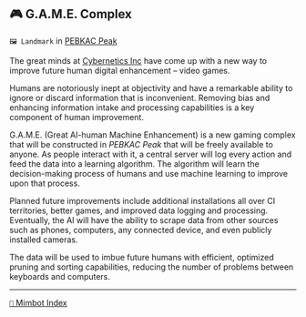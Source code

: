 ## 🎮 G.A.M.E. Complex

`🖼️ Landmark` in [PEBKAC Peak](<https://zeithalt.github.io/r/pebkac_peak.html>)

The great minds at [Cybernetics Inc](<https://zeithalt.github.io/r/cybernetics_inc.html>) have come up with a new way to improve future human digital enhancement – video games.

Humans are notoriously inept at objectivity and have a remarkable ability to ignore or discard information that is inconvenient. Removing bias and enhancing information intake and processing capabilities is a key component of human improvement.

G.A.M.E. (Great AI-human Machine Enhancement) is a new gaming complex that will be constructed in _PEBKAC Peak_ that will be freely available to anyone. As people interact with it, a central server will log every action and feed the data into a learning algorithm. The algorithm will learn the decision-making process of humans and use machine learning to improve upon that process.

Planned future improvements include additional installations all over CI territories, better games, and improved data logging and processing. Eventually, the AI will have the ability to scrape data from other sources such as phones, computers, any connected device, and even publicly installed cameras.

The data will be used to imbue future humans with efficient, optimized pruning and sorting capabilities, reducing the number of problems between keyboards and computers.

<!---
keywords: game complex, ci, pebkac peak 
aliases: 
-->
----------
[`📑` Mimbot Index](</index.md#6ee0>)